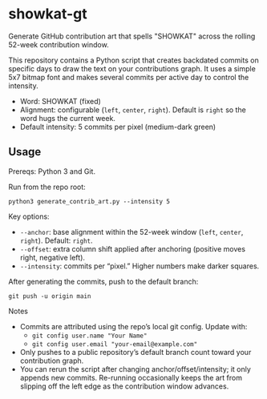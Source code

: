 # showkat-gt

Generate GitHub contribution art that spells "SHOWKAT" across the rolling 52-week contribution window.

This repository contains a Python script that creates backdated commits on specific days to draw the text on your contributions graph. It uses a simple 5x7 bitmap font and makes several commits per active day to control the intensity.

- Word: SHOWKAT (fixed)
- Alignment: configurable (`left`, `center`, `right`). Default is `right` so the word hugs the current week.
- Default intensity: 5 commits per pixel (medium-dark green)

## Usage

Prereqs: Python 3 and Git.

Run from the repo root:

```
python3 generate_contrib_art.py --intensity 5
```

Key options:

- `--anchor`: base alignment within the 52-week window (`left`, `center`, `right`). Default: `right`.
- `--offset`: extra column shift applied after anchoring (positive moves right, negative left).
- `--intensity`: commits per “pixel.” Higher numbers make darker squares.

After generating the commits, push to the default branch:

```
git push -u origin main
```

Notes
- Commits are attributed using the repo’s local git config. Update with:
  - `git config user.name "Your Name"`
  - `git config user.email "your-email@example.com"`
- Only pushes to a public repository’s default branch count toward your contribution graph.
- You can rerun the script after changing anchor/offset/intensity; it only appends new commits. Re-running occasionally keeps the art from slipping off the left edge as the contribution window advances.
